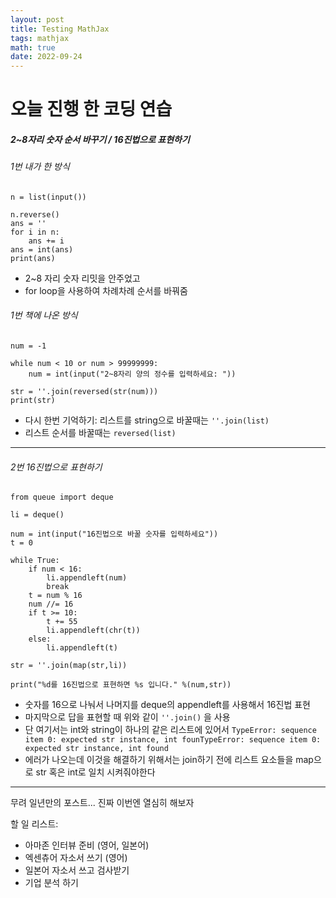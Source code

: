```yaml
---
layout: post
title: Testing MathJax
tags: mathjax
math: true
date: 2022-09-24
---
```


# **오늘 진행 한 코딩 연습**

##### 2~8자리 숫자 순서 바꾸기 / 16진법으로 표현하기

###### 1번 내가 한 방식

```
n = list(input())

n.reverse()
ans = ''
for i in n:
    ans += i
ans = int(ans)
print(ans)
```
- 2~8 자리 숫자 리밋을 안주었고
- for loop을 사용하여 차례차례 순서를 바꿔줌

###### 1번 책에 나온 방식

```
num = -1

while num < 10 or num > 99999999:
    num = int(input("2~8자리 양의 정수를 입력하세요: "))

str = ''.join(reversed(str(num)))
print(str)
```
- 다시 한번 기억하기: 리스트를 string으로 바꿀때는 `''.join(list)`
- 리스트 순서를 바꿀때는 `reversed(list)`

* * *

###### 2번 16진법으로 표현하기
```
from queue import deque

li = deque()

num = int(input("16진법으로 바꿀 숫자를 입력하세요"))
t = 0

while True:
    if num < 16:
        li.appendleft(num)
        break
    t = num % 16
    num //= 16
    if t >= 10:
        t += 55
        li.appendleft(chr(t))
    else:
        li.appendleft(t)

str = ''.join(map(str,li))

print("%d를 16진법으로 표현하면 %s 입니다." %(num,str))
```
- 숫자를 16으로 나눠서 나머지를 deque의 appendleft를 사용해서 16진법 표현
- 마지막으로 답을 표현할 때 위와 같이 `''.join()` 을 사용
- 단 여기서는 int와 string이 하나의 같은 리스트에 있어서 
`TypeError: sequence item 0: expected str instance, int founTypeError: sequence item 0: expected str instance, int found
`
- 에러가 나오는데 이것을 해결하기 위해서는 join하기 전에 리스트 요소들을 map으로 str 혹은 int로 일치 시켜줘야한다



* * *

무려 일년만의 포스트...
진짜 이번엔 열심히 해보자

할 일 리스트:
- 아마존 인터뷰 준비 (영어, 일본어)
- 엑센츄어 자소서 쓰기 (영어)
- 일본어 자소서 쓰고 검사받기 
- 기업 분석 하기